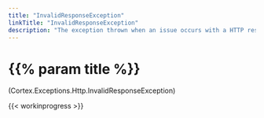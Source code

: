 ```yaml
---
title: "InvalidResponseException"
linkTitle: "InvalidResponseException"
description: "The exception thrown when an issue occurs with a HTTP response."
---
```


# {{% param title %}}

<p class="namespace">(Cortex.Exceptions.Http.InvalidResponseException)</p>

{{< workinprogress >}}
